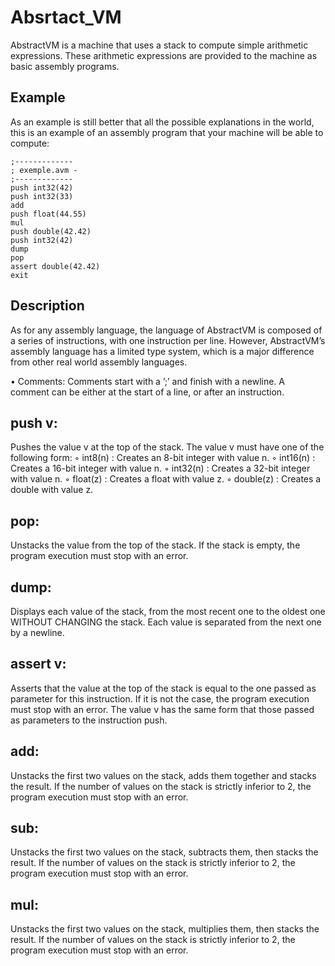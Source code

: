 # Absrtact_VM
AbstractVM is a machine that uses a stack to compute simple arithmetic expressions. These arithmetic expressions are provided to the machine as basic assembly programs.

## Example

As an example is still better that all the possible explanations in the world, this is an
example of an assembly program that your machine will be able to compute:
```
;-------------
; exemple.avm -
;-------------
push int32(42)
push int32(33)
add
push float(44.55)
mul
push double(42.42)
push int32(42)
dump
pop
assert double(42.42)
exit
```
## Description

As for any assembly language, the language of AbstractVM is composed of a series of
instructions, with one instruction per line. However, AbstractVM’s assembly language
has a limited type system, which is a major difference from other real world assembly
languages.

• Comments: Comments start with a ’;’ and finish with a newline. A comment can
  be either at the start of a line, or after an instruction.

## push v:
Pushes the value v at the top of the stack. The value v must have one of
the following form:
◦ int8(n) : Creates an 8-bit integer with value n.
◦ int16(n) : Creates a 16-bit integer with value n.
◦ int32(n) : Creates a 32-bit integer with value n.
◦ float(z) : Creates a float with value z.
◦ double(z) : Creates a double with value z.

## pop:
Unstacks the value from the top of the stack. If the stack is empty, the
program execution must stop with an error.

## dump:
Displays each value of the stack, from the most recent one to the oldest
one WITHOUT CHANGING the stack. Each value is separated from the next one
by a newline.

## assert v:
Asserts that the value at the top of the stack is equal to the one passed
as parameter for this instruction. If it is not the case, the program execution must
stop with an error. The value v has the same form that those passed as parameters
to the instruction push.

## add:
Unstacks the first two values on the stack, adds them together and stacks the
result. If the number of values on the stack is strictly inferior to 2, the program
execution must stop with an error.

## sub:
Unstacks the first two values on the stack, subtracts them, then stacks the
result. If the number of values on the stack is strictly inferior to 2, the program
execution must stop with an error.

## mul:
Unstacks the first two values on the stack, multiplies them, then stacks the
result. If the number of values on the stack is strictly inferior to 2, the program
execution must stop with an error.
